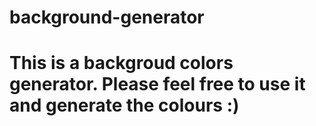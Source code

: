 # background-generator
 
 # This is a backgroud colors generator. Please feel free to use it and generate the colours :) 

